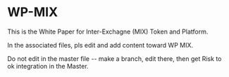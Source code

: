 # WP-MIX
This is the White Paper for Inter-Exchagne (MIX) Token and Platform.  

In the associated files, pls edit and add content toward WP MIX.

Do not edit in the master file -- make a branch, edit there, then get Risk to ok integration in the Master. 


